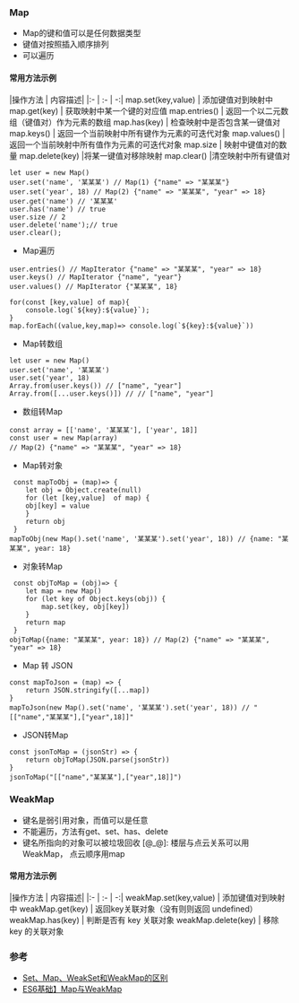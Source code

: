 ### Map

* Map的键和值可以是任何数据类型
* 键值对按照插入顺序排列
* 可以遍历
#### 常用方法示例

|操作方法  |  内容描述| 
|:-  | :- | -:|
map.set(key,value) |  添加键值对到映射中
map.get(key) | 获取映射中某一个键的对应值
map.entries() | 返回一个以二元数组（键值对）作为元素的数组
map.has(key) | 检查映射中是否包含某一键值对
map.keys() | 返回一个当前映射中所有键作为元素的可迭代对象
map.values() |返回一个当前映射中所有值作为元素的可迭代对象
map.size | 映射中键值对的数量
map.delete(key) |将某一键值对移除映射
map.clear() |清空映射中所有键值对

```
let user = new Map()
user.set('name', '某某某') // Map(1) {"name" => "某某某"}
user.set('year', 18) // Map(2) {"name" => "某某某", "year" => 18}
user.get('name') // '某某某'
user.has('name') // true
user.size // 2
user.delete('name');// true
user.clear(); 
```
* Map遍历
```
user.entries() // MapIterator {"name" => "某某某", "year" => 18}
user.keys() // MapIterator {"name", "year"}
user.values() // MapIterator {"某某某", 18}

for(const [key,value] of map){
    console.log(`${key}:${value}`);
}
map.forEach((value,key,map)=> console.log(`${key}:${value}`))
```
* Map转数组

```
let user = new Map()
user.set('name', '某某某')
user.set('year', 18)
Array.from(user.keys()) // ["name", "year"]
Array.from([...user.keys()]) // // ["name", "year"]
```
* 数组转Map
```
const array = [['name', '某某某'], ['year', 18]]
const user = new Map(array)
// Map(2) {"name" => "某某某", "year" => 18}

```
* Map转对象
```
 const mapToObj = (map)=> {
    let obj = Object.create(null)
    for (let [key,value]  of map) {
    obj[key] = value
    }
    return obj
 }
mapToObj(new Map().set('name', '某某某').set('year', 18)) // {name: "某某某", year: 18}
```

* 对象转Map
```
 const objToMap = (obj)=> {
    let map = new Map()
    for (let key of Object.keys(obj)) {
        map.set(key, obj[key])
    }
    return map
 }
objToMap({name: "某某某", year: 18}) // Map(2) {"name" => "某某某", "year" => 18}

```
* Map 转 JSON
```
const mapToJson = (map) => {
    return JSON.stringify([...map])
}
mapToJson(new Map().set('name', '某某某').set('year', 18)) // "[["name","某某某"],["year",18]]"
```
* JSON转Map
```
const jsonToMap = (jsonStr) => {
    return objToMap(JSON.parse(jsonStr))
}
jsonToMap("[["name","某某某"],["year",18]]")
```

### WeakMap
* 键名是弱引用对象，而值可以是任意
* 不能遍历，方法有get、set、has、delete
* 键名所指向的对象可以被垃圾回收
[@_@]: 楼层与点云关系可以用 WeakMap， 点云顺序用map
#### 常用方法示例

|操作方法  |  内容描述| 
|:-  | :- | -:|
weakMap.set(key,value) |  添加键值对到映射中
weakMap.get(key) | 返回key关联对象（没有则则返回 undefined）
weakMap.has(key) | 判断是否有 key 关联对象
weakMap.delete(key) | 移除 key 的关联对象

### 参考
* [Set、Map、WeakSet和WeakMap的区别](https://www.jianshu.com/p/4efa7675834c)
* [ES6基础】Map与WeakMap](https://blog.csdn.net/Ed7zgeE9X/article/details/89879406)

